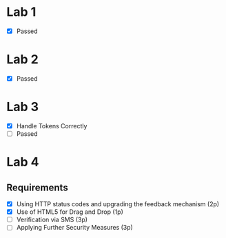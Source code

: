 # Lab 1

- [X] Passed

# Lab 2

- [X] Passed

# Lab 3

- [X] Handle Tokens Correctly
- [ ] Passed

# Lab 4

## Requirements

- [X] Using HTTP status codes and upgrading the feedback mechanism (2p)
- [X] Use of HTML5 for Drag and Drop (1p)
- [ ] Verification via SMS (3p)
- [ ] Applying Further Security Measures (3p)